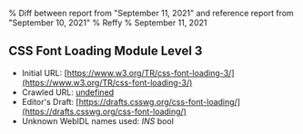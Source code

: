 % Diff between report from "September 11, 2021" and reference report from "September 10, 2021"
% Reffy
% September 11, 2021

## CSS Font Loading Module Level 3

- Initial URL: [https://www.w3.org/TR/css-font-loading-3/](https://www.w3.org/TR/css-font-loading-3/)
- Crawled URL: [undefined](undefined)
- Editor's Draft: [https://drafts.csswg.org/css-font-loading/](https://drafts.csswg.org/css-font-loading/)
- Unknown WebIDL names used: *INS* bool


